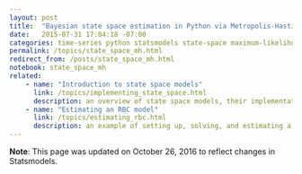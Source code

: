 ```yaml
---
layout: post
title:  "Bayesian state space estimation in Python via Metropolis-Hastings"
date:   2015-07-31 17:04:18 -07:00
categories: time-series python statsmodels state-space maximum-likelihood bayesian metropolis-hastings unobserved-components local-level arima
permalink: /topics/state_space_mh.html
redirect_from: /posts/state_space_mh.html
notebook: state_space_mh
related:
    - name: "Introduction to state space models"
      link: /topics/implementing_state_space.html
      description: an overview of state space models, their implementation in Python, and provides example code to estimate simple ARMA models.
    - name: "Estimating an RBC model"
      link: /topics/estimating_rbc.html
      description: an example of setting up, solving, and estimating a simple RBC model using the `statespace` library in Statsmodels
---
```


**Note**: This page was updated on October 26, 2016 to reflect changes in Statsmodels.

